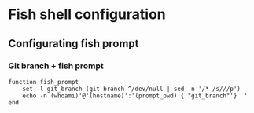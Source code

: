 # Fish shell configuration

## Configurating fish prompt 

### Git branch + fish prompt

```fish
function fish_prompt
    set -l git_branch (git branch ^/dev/null | sed -n '/* /s///p')
    echo -n (whoami)'@'(hostname)':'(prompt_pwd)'{'"git_branch"'}  '
end
```


